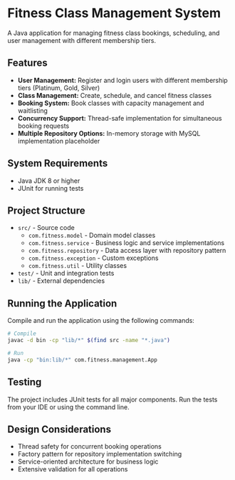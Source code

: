 # Fitness Class Management System

A Java application for managing fitness class bookings, scheduling, and user management with different membership tiers.

## Features

- **User Management:** Register and login users with different membership tiers (Platinum, Gold, Silver)
- **Class Management:** Create, schedule, and cancel fitness classes
- **Booking System:** Book classes with capacity management and waitlisting
- **Concurrency Support:** Thread-safe implementation for simultaneous booking requests
- **Multiple Repository Options:** In-memory storage with MySQL implementation placeholder

## System Requirements

- Java JDK 8 or higher
- JUnit for running tests

## Project Structure

- `src/` - Source code
  - `com.fitness.model` - Domain model classes
  - `com.fitness.service` - Business logic and service implementations
  - `com.fitness.repository` - Data access layer with repository pattern
  - `com.fitness.exception` - Custom exceptions
  - `com.fitness.util` - Utility classes
- `test/` - Unit and integration tests
- `lib/` - External dependencies

## Running the Application

Compile and run the application using the following commands:

```bash
# Compile
javac -d bin -cp "lib/*" $(find src -name "*.java")

# Run
java -cp "bin:lib/*" com.fitness.management.App
```

## Testing

The project includes JUnit tests for all major components. Run the tests from your IDE or using the command line.

## Design Considerations

- Thread safety for concurrent booking operations
- Factory pattern for repository implementation switching
- Service-oriented architecture for business logic
- Extensive validation for all operations
